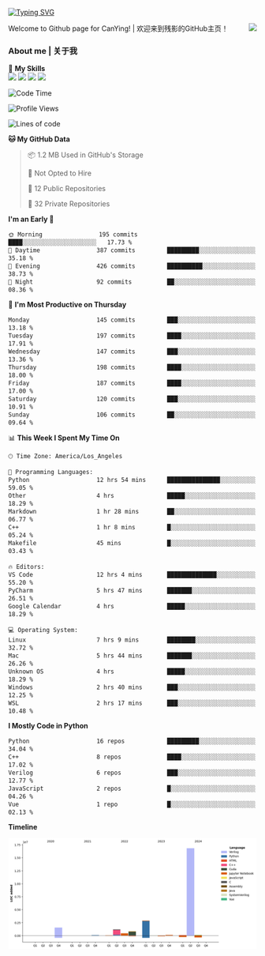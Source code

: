 [![Typing SVG](https://readme-typing-svg.herokuapp.com?size=25&duration=3500&color=00FFFF&vCenter=true&width=250&height=40&lines=Hi+Welcome+%F0%9F%91%8B%F0%9F%8F%BB;I'm+CanYing|残影)](https://git.io/typing-svg)

<a href="#">
  <img align="right" src="https://github-readme-stats.vercel.app/api?username=CanYing0913&count_private=true&rank_icon=github&show_icons=true&bg_color=15,f2f7fd,E0EAFC&" />
</a>

Welcome to Github page for CanYing! | 欢迎来到残影的GitHub主页！

### About me | 关于我

🌟 **My Skills**  
![](https://img.shields.io/badge/-C-A8B9CC?style=flat-square&logo=C&logoColor=fff)
![](https://img.shields.io/badge/-C++-00599C?style=flat-square&logo=Cpp&logoColor=fff)
![](https://img.shields.io/badge/-Python-3776AB?style=flat-square&logo=Python&logoColor=fff)
![](https://img.shields.io/badge/-Linux-000000?style=flat-square&logo=Linux&logoColor=fff)

<!--START_SECTION:waka-->
![Code Time](http://img.shields.io/badge/Code%20Time-459%20hrs%2046%20mins-blue)

![Profile Views](http://img.shields.io/badge/Profile%20Views-0-blue)

![Lines of code](https://img.shields.io/badge/From%20Hello%20World%20I%27ve%20Written-24.1%20million%20lines%20of%20code-blue)

**🐱 My GitHub Data** 

> 📦 1.2 MB Used in GitHub's Storage 
 > 
> 🚫 Not Opted to Hire
 > 
> 📜 12 Public Repositories 
 > 
> 🔑 32 Private Repositories 
 > 
**I'm an Early 🐤** 

```text
🌞 Morning                195 commits         ████░░░░░░░░░░░░░░░░░░░░░   17.73 % 
🌆 Daytime                387 commits         █████████░░░░░░░░░░░░░░░░   35.18 % 
🌃 Evening                426 commits         ██████████░░░░░░░░░░░░░░░   38.73 % 
🌙 Night                  92 commits          ██░░░░░░░░░░░░░░░░░░░░░░░   08.36 % 
```
📅 **I'm Most Productive on Thursday** 

```text
Monday                   145 commits         ███░░░░░░░░░░░░░░░░░░░░░░   13.18 % 
Tuesday                  197 commits         ████░░░░░░░░░░░░░░░░░░░░░   17.91 % 
Wednesday                147 commits         ███░░░░░░░░░░░░░░░░░░░░░░   13.36 % 
Thursday                 198 commits         ████░░░░░░░░░░░░░░░░░░░░░   18.00 % 
Friday                   187 commits         ████░░░░░░░░░░░░░░░░░░░░░   17.00 % 
Saturday                 120 commits         ███░░░░░░░░░░░░░░░░░░░░░░   10.91 % 
Sunday                   106 commits         ██░░░░░░░░░░░░░░░░░░░░░░░   09.64 % 
```


📊 **This Week I Spent My Time On** 

```text
🕑︎ Time Zone: America/Los_Angeles

💬 Programming Languages: 
Python                   12 hrs 54 mins      ███████████████░░░░░░░░░░   59.05 % 
Other                    4 hrs               █████░░░░░░░░░░░░░░░░░░░░   18.29 % 
Markdown                 1 hr 28 mins        ██░░░░░░░░░░░░░░░░░░░░░░░   06.77 % 
C++                      1 hr 8 mins         █░░░░░░░░░░░░░░░░░░░░░░░░   05.24 % 
Makefile                 45 mins             █░░░░░░░░░░░░░░░░░░░░░░░░   03.43 % 

🔥 Editors: 
VS Code                  12 hrs 4 mins       ██████████████░░░░░░░░░░░   55.20 % 
PyCharm                  5 hrs 47 mins       ███████░░░░░░░░░░░░░░░░░░   26.51 % 
Google Calendar          4 hrs               █████░░░░░░░░░░░░░░░░░░░░   18.29 % 

💻 Operating System: 
Linux                    7 hrs 9 mins        ████████░░░░░░░░░░░░░░░░░   32.72 % 
Mac                      5 hrs 44 mins       ███████░░░░░░░░░░░░░░░░░░   26.26 % 
Unknown OS               4 hrs               █████░░░░░░░░░░░░░░░░░░░░   18.29 % 
Windows                  2 hrs 40 mins       ███░░░░░░░░░░░░░░░░░░░░░░   12.25 % 
WSL                      2 hrs 17 mins       ███░░░░░░░░░░░░░░░░░░░░░░   10.48 % 
```

**I Mostly Code in Python** 

```text
Python                   16 repos            █████████░░░░░░░░░░░░░░░░   34.04 % 
C++                      8 repos             ████░░░░░░░░░░░░░░░░░░░░░   17.02 % 
Verilog                  6 repos             ███░░░░░░░░░░░░░░░░░░░░░░   12.77 % 
JavaScript               2 repos             █░░░░░░░░░░░░░░░░░░░░░░░░   04.26 % 
Vue                      1 repo              █░░░░░░░░░░░░░░░░░░░░░░░░   02.13 % 
```



**Timeline**

![Lines of Code chart](https://raw.githubusercontent.com/CanYing0913/CanYing0913/master/assets/bar_graph.png)


<!--END_SECTION:waka-->
